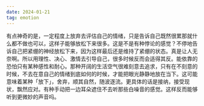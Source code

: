 ```yaml
---
date: 2024-01-21
tag: emotion
---
```

有点神奇的是，一定程度上放弃去评估自己的情绪，只是告诉自己既然很累那就什么都不做也可以，这样子能够放松下来很多。这是不是有种悖论的感觉？不停地告诉自己把紧绷的神经放松下来，因为这样最后还是维持了紧绷的状态。真是让人无奈啊。所以用理性、决心、激情去引导自己，很多时候反而会适得其反。能依靠的恐怕只有某种感性和耐心。那种开阔的生活空气很难刻意去追求，只有在不刻意的时候，不去在意自己的情绪到底如何的时候，才能把眼光静静地放在当下。这可能意味着某种「放下」，舍弃，顺其自然，随波逐流。更具体的话是接纳，接受现状，飘然应对。有种手动把一边耳朵遮住不去听那些白噪音的感觉。这样反而能够听到更微妙的声音吗。